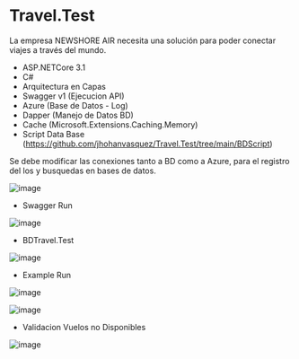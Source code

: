# Travel.Test
La empresa NEWSHORE AIR necesita una solución para poder conectar viajes a través del mundo.

* ASP.NETCore 3.1
* C#
* Arquitectura en Capas
* Swagger v1 (Ejecucion API)
* Azure (Base de Datos - Log)
* Dapper (Manejo de Datos BD)
* Cache (Microsoft.Extensions.Caching.Memory)
* Script Data Base (https://github.com/jhohanvasquez/Travel.Test/tree/main/BDScript)

Se debe modificar las conexiones tanto a BD como a Azure, para el registro del los y busquedas en bases de datos.

![image](https://user-images.githubusercontent.com/36570532/225488055-e7f6f7a7-d6a0-465a-aba7-d7fc02e101c3.png)


- Swagger Run

![image](https://user-images.githubusercontent.com/36570532/225385923-2504a620-3eab-4e6d-b87b-24d2b5989610.png)

- BDTravel.Test

![image](https://user-images.githubusercontent.com/36570532/225384649-473d6faf-8f19-4c56-af5f-c0687899a508.png)

- Example Run

![image](https://user-images.githubusercontent.com/36570532/225488079-31d9b296-37a9-45c1-a315-67be02071682.png)

![image](https://user-images.githubusercontent.com/36570532/225505818-43988bb4-56ba-40c3-9693-8e077a2e745f.png)

- Validacion Vuelos no Disponibles

![image](https://user-images.githubusercontent.com/36570532/225627740-745525c6-307c-4386-b71f-012539ad2da6.png)
